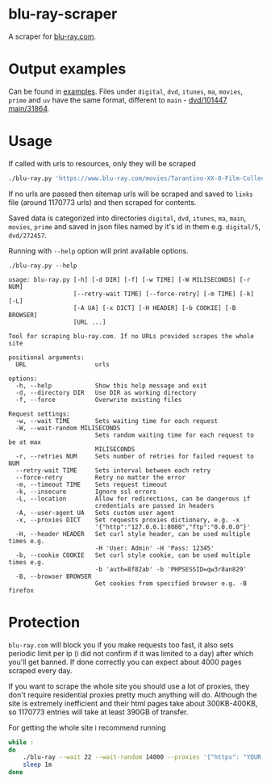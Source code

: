 # blu-ray-scraper

A scraper for [blu-ray.com](https://www.blu-ray.com/).

# Output examples

Can be found in [examples](examples/). Files under `digital`, `dvd`, `itunes`, `ma`, `movies`, `prime` and `uv` have the same format, different to `main` - [dvd/101447](examples/dvd/101447) [main/31864](examples/main/31864).

# Usage

If called with urls to resources, only they will be scraped

```bash
./blu-ray.py 'https://www.blu-ray.com/movies/Tarantino-XX-8-Film-Collection-Blu-ray/55782/' 'https://www.blu-ray.com/digital/Tarantino-6-Film-Collection-Digital/26486/?retailerid=20'
```

If no urls are passed then sitemap urls will be scraped and saved to `links` file (around 1170773 urls) and then scraped for contents.

Saved data is categorized into directories `digital`, `dvd`, `itunes`, `ma`, `main`, `movies`, `prime` and saved in json files named by it's id in them e.g. `digital/5`, `dvd/272457`.

Running with `--help` option will print available options.

    ./blu-ray.py --help

```
usage: blu-ray.py [-h] [-d DIR] [-f] [-w TIME] [-W MILISECONDS] [-r NUM]
                  [--retry-wait TIME] [--force-retry] [-m TIME] [-k] [-L]
                  [-A UA] [-x DICT] [-H HEADER] [-b COOKIE] [-B BROWSER]
                  [URL ...]

Tool for scraping blu-ray.com. If no URLs provided scrapes the whole site

positional arguments:
  URL                   urls

options:
  -h, --help            Show this help message and exit
  -d, --directory DIR   Use DIR as working directory
  -f, --force           Overwrite existing files

Request settings:
  -w, --wait TIME       Sets waiting time for each request
  -W, --wait-random MILISECONDS
                        Sets random waiting time for each request to be at max
                        MILISECONDS
  -r, --retries NUM     Sets number of retries for failed request to NUM
  --retry-wait TIME     Sets interval between each retry
  --force-retry         Retry no matter the error
  -m, --timeout TIME    Sets request timeout
  -k, --insecure        Ignore ssl errors
  -L, --location        Allow for redirections, can be dangerous if
                        credentials are passed in headers
  -A, --user-agent UA   Sets custom user agent
  -x, --proxies DICT    Set requests proxies dictionary, e.g. -x
                        '{"http":"127.0.0.1:8080","ftp":"0.0.0.0"}'
  -H, --header HEADER   Set curl style header, can be used multiple times e.g.
                        -H 'User: Admin' -H 'Pass: 12345'
  -b, --cookie COOKIE   Set curl style cookie, can be used multiple times e.g.
                        -b 'auth=8f82ab' -b 'PHPSESSID=qw3r8an829'
  -B, --browser BROWSER
                        Get cookies from specified browser e.g. -B firefox
```

# Protection

`blu-ray.com` will block you if you make requests too fast, it also sets periodic limit per ip (i did not confirm if it was limited to a day) after which you'll get banned. If done correctly you can expect about 4000 pages scraped every day.

If you want to scrape the whole site you should use a lot of proxies, they don't require residential proxies pretty much anything will do. Although the site is extremely inefficient and their html pages take about 300KB-400KB, so 1170773 entries will take at least 390GB of transfer.

For getting the whole site i recommend running

```bash
while :
do
    ./blu-ray --wait 22 --wait-random 14000 --proxies '{"https": "YOUR ROTATED PROXY"}'
    sleep 1m
done
```
